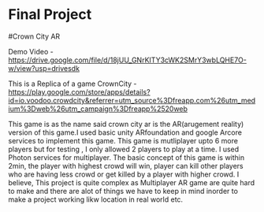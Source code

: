 # Final Project
#Crown City AR


Demo Video - https://drive.google.com/file/d/18jUU_GNrKITY3cWK2SMrY3wbLQHE7O-w/view?usp=drivesdk

This is a Replica of a game CrownCity - https://play.google.com/store/apps/details?id=io.voodoo.crowdcity&referrer=utm_source%3Dfreapp.com%26utm_medium%3Dweb%26utm_campaign%3Dfreapp%2520web

This game is as the name said crown city ar is the AR(arugement reality) version of this game.I used basic unity ARfoundation and google Arcore services to implement this game.
This game is mutliplayer upto 6 more players but for testing , I only allowed 2 players to play at a time. I used Photon services for multiplayer.
The basic concept of this game is within 2min, the player with highest crowd will win, player can kill other players who are having less crowd or get killed by a player with higher crowd.
I believe, This project is quite complex as Multiplayer AR game are quite hard to make and there are alot of things we have to keep in mind inorder to make a project working likw location in real world etc.

